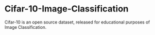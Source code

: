 # Cifar-10-Image-Classification
Cifar-10 is an open source dataset, released for educational purposes of Image Classification.
